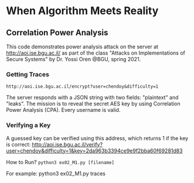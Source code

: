 # When Algorithm Meets Reality

## Correlation Power Analysis

This code demonstrates power analysis attack on the server at http://aoi.ise.bgu.ac.il/ as part of the class "Attacks on Implementations of Secure Systems" by Dr. Yossi Oren @BGU, spring 2021.

### Getting Traces

```http://aoi.ise.bgu.ac.il/encrypt?user=chendoy&difficulty=1```

The server responds with a JSON string with two fields: "plaintext" and "leaks". The mission is to reveal the secret AES key by using Correlation Power Analysis (CPA). Every username is valid.

### Verifying a Key

A guessed key can be verified using this address, which returns 1 if the key is correct:
http://aoi.ise.bgu.ac.il/verify?user=chendoy&difficulty=1&key=2da963b3394ce9e9f2bba60f69281d83

How to Run?
```python3 ex02_M1.py [filename]```

For example: python3 ex02_M1.py traces